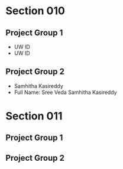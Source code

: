 # Section 010

## Project Group 1

   * UW ID
   * UW ID

## Project Group 2

   * Samhitha Kasireddy
   * Full Name: Sree Veda Samhitha Kasireddy

# Section 011

## Project Group 1

## Project Group 2
